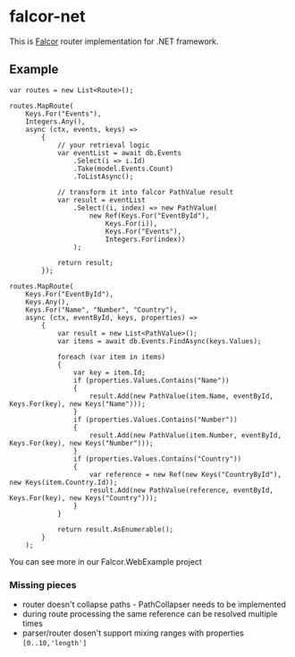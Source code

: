 # falcor-net

This is [Falcor](http://netflix.github.io/falcor/) router implementation for .NET framework.

## Example

``` CSharp
var routes = new List<Route>();

routes.MapRoute(
    Keys.For("Events"),
    Integers.Any(),
    async (ctx, events, keys) => 
        {
        	// your retrieval logic
        	var eventList = await db.Events
                .Select(i => i.Id)
                .Take(model.Events.Count)
                .ToListAsync();
        		
        	// transform it into falcor PathValue result
            var result = eventList
                .Select((i, index) => new PathValue(
                    new Ref(Keys.For("EventById"), 
                    	Keys.For(i)),
                    	Keys.For("Events"), 
                    	Integers.For(index))
                );

            return result;
        });

routes.MapRoute(
    Keys.For("EventById"),
    Keys.Any(),
    Keys.For("Name", "Number", "Country"),
    async (ctx, eventById, keys, properties) => 
        {
            var result = new List<PathValue>();
            var items = await db.Events.FindAsync(keys.Values);
                
            foreach (var item in items)
            {
        		var key = item.Id;
                if (properties.Values.Contains("Name"))
                {
                    result.Add(new PathValue(item.Name, eventById, Keys.For(key), new Keys("Name")));
                }
                if (properties.Values.Contains("Number"))
                {
                    result.Add(new PathValue(item.Number, eventById, Keys.For(key), new Keys("Number")));
                }
                if (properties.Values.Contains("Country"))
                {
                    var reference = new Ref(new Keys("CountryById"), new Keys(item.Country.Id));
                    result.Add(new PathValue(reference, eventById, Keys.For(key), new Keys("Country")));
                }
            }

            return result.AsEnumerable();
        }
    );
```
You can see more in our Falcor.WebExample project

### Missing pieces

* router doesn't collapse paths - PathCollapser needs to be implemented
* during route processing the same reference can be resolved multiple times
* parser/router dosen't support mixing ranges with properties `[0..10,'length']`